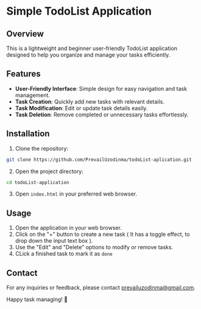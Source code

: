 # Simple TodoList Application


## Overview

This is a lightweight and beginner user-friendly TodoList application designed to help you organize and manage your tasks efficiently.

## Features

- **User-Friendly Interface**: Simple design for easy navigation and task management.
- **Task Creation**: Quickly add new tasks with relevant details.
- **Task Modification**: Edit or update task details easily.
- **Task Deletion**: Remove completed or unnecessary tasks effortlessly.

## Installation

1. Clone the repository:

```bash
git clone https://github.com/PrevailUzodinma/todoList-aplication.git
```
2. Open the project directory:
```bash
cd todoList-application
```
3. Open `index.html` in your preferred web browser.

## Usage

1. Open the application in your web browser.
2. Click on the "+" button to create a new task ( It has a toggle effect, to drop down the input text box ).
3. Use the "Edit" and "Delete" options to modify or remove tasks.
4. CLick a finished task to mark it as `done`

## Contact
For any inquiries or feedback, please contact prevailuzodinma@gmail.com.

Happy task managing! 🚀